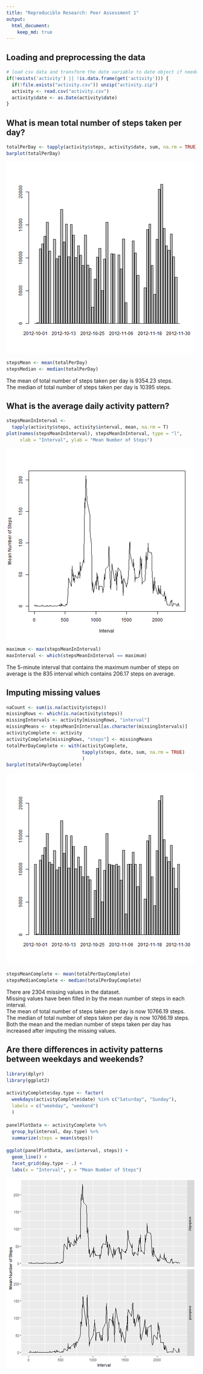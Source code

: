 ```yaml
---
title: "Reproducible Research: Peer Assessment 1"
output: 
  html_document:
    keep_md: true
---
```



## Loading and preprocessing the data

``` r
# load csv data and transform the date variable to date object if needed
if(!exists('activity') || !is.data.frame(get('activity'))) {
  if(!file.exists("activity.csv")) unzip("activity.zip")
  activity <- read.csv("activity.csv")
  activity$date <- as.Date(activity$date)
}
```


## What is mean total number of steps taken per day?

``` r
totalPerDay <- tapply(activity$steps, activity$date, sum, na.rm = TRUE)
barplot(totalPerDay)
```

![plot of chunk unnamed-chunk-2](figure/unnamed-chunk-2-1.png)

``` r
stepsMean <- mean(totalPerDay)
stepsMedian <- median(totalPerDay)
```
The mean of total number of steps taken per day is 9354.23 steps.  
The median of total number of steps taken per day is 10395 steps.

## What is the average daily activity pattern?

``` r
stepsMeanInInterval <-
  tapply(activity$steps, activity$interval, mean, na.rm = T)
plot(names(stepsMeanInInterval), stepsMeanInInterval, type = "l",
     xlab = "Interval", ylab = "Mean Number of Steps")
```

![plot of chunk unnamed-chunk-3](figure/unnamed-chunk-3-1.png)

``` r
maximum <- max(stepsMeanInInterval)
maxInterval <- which(stepsMeanInInterval == maximum)
```
The 5-minute interval that contains the maximum number of steps
on average is the 835 interval which contains
206.17 steps on average.

## Imputing missing values

``` r
naCount <- sum(is.na(activity$steps))
missingRows <- which(is.na(activity$steps))
missingIntervals <- activity[missingRows, "interval"]
missingMeans <- stepsMeanInInterval[as.character(missingIntervals)]
activityComplete <- activity
activityComplete[missingRows, "steps"] <- missingMeans
totalPerDayComplete <- with(activityComplete,
                            tapply(steps, date, sum, na.rm = TRUE)
                            )
barplot(totalPerDayComplete)
```

![plot of chunk unnamed-chunk-4](figure/unnamed-chunk-4-1.png)

``` r
stepsMeanComplete <- mean(totalPerDayComplete)
stepsMedianComplete <- median(totalPerDayComplete)
```

There are 2304 missing values in the dataset.  
Missing values have been filled in by the mean number of steps in each interval.  
The mean of total number of steps taken per day is
now 10766.19 steps.  
The median of total number of steps taken per day is
now 10766.19 steps.  
Both the mean and the median number of steps taken per day has increased after
imputing the missing values.

## Are there differences in activity patterns between weekdays and weekends?

``` r
library(dplyr)
library(ggplot2)

activityComplete$day.type <- factor(
  weekdays(activityComplete$date) %in% c("Saturday", "Sunday"),
  labels = c("weekday", "weekend")
  )

panelPlotData <- activityComplete %>%
  group_by(interval, day.type) %>%
  summarize(steps = mean(steps))

ggplot(panelPlotData, aes(interval, steps)) +
  geom_line() +
  facet_grid(day.type ~ .) +
  labs(x = "Interval", y = "Mean Number of Steps")
```

![plot of chunk unnamed-chunk-5](figure/unnamed-chunk-5-1.png)
